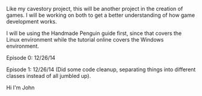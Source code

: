 Like my cavestory project, this will be another project in the 
creation of games. I will be working on both to get a better
understanding of how game development works.

I will be using the Handmade Penguin guide first, since that covers
the Linux environment while the tutorial online covers the Windows
environment.

Episode 0: 12/26/14

Episode 1: 12/26/14
(Did some code cleanup, separating things into different classes instead of all jumbled up).

Hi I'm John


